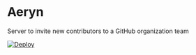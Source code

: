 # Aeryn
Server to invite new contributors to a GitHub organization team

[![Deploy](https://www.herokucdn.com/deploy/button.png)](https://heroku.com/deploy)

